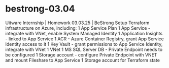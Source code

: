 # bestrong-03.04
Uitware Internship | Homework 03.03.25 | BeStrong
Setup Terraform infrastructure on Azure, including:
        1 App Service Plan
        1 App Service - integrate with VNet, enable System Managed Identity
        1 Application Insights - linked to App Service
        1 ACR - Azure Container Registry, grant App Service Identity access to it
        1 Key Vault - grant permissions to App Service Identity, integrate with VNet
        1 VNet
        1 MS SQL Server DB - Private Endpoint needs to be configured
        1 Storage account - configure Private Endpoint with VNET and mount Fileshare to App Service
        1 Storage account for Terraform state

        